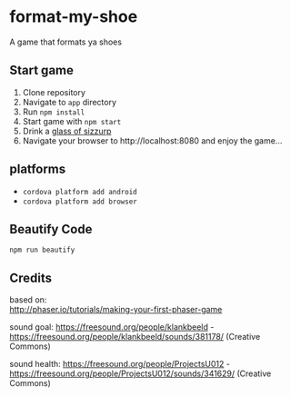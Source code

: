 # format-my-shoe

A game that formats ya shoes

## Start game

1. Clone repository
2. Navigate to `app` directory
3. Run `npm install`
4. Start game with `npm start`
5. Drink a [glass of sizzurp](https://en.wikipedia.org/wiki/Purple_drank)
6. Navigate your browser to http://localhost:8080 and enjoy the game...

## platforms

* `cordova platform add android`
* `cordova platform add browser`

## Beautify Code

`npm run beautify`

## Credits

based on:  
http://phaser.io/tutorials/making-your-first-phaser-game

sound goal:
https://freesound.org/people/klankbeeld - https://freesound.org/people/klankbeeld/sounds/381178/ (Creative Commons)

sound health:
https://freesound.org/people/ProjectsU012 - https://freesound.org/people/ProjectsU012/sounds/341629/ (Creative Commons)
